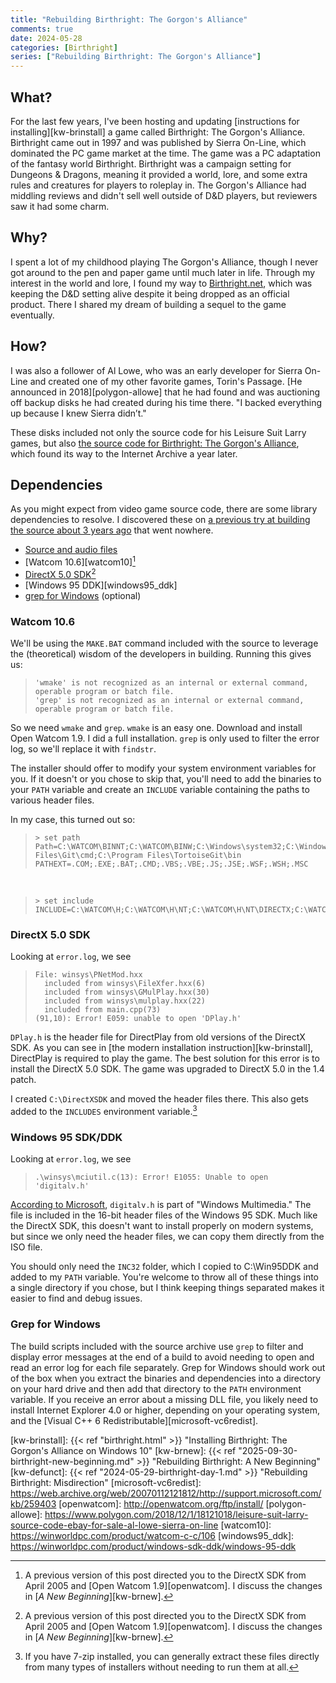 ```yaml
---
title: "Rebuilding Birthright: The Gorgon's Alliance"
comments: true
date: 2024-05-28
categories: [Birthright]
series: ["Rebuilding Birthright: The Gorgon's Alliance"]
---
```


## What?

For the last few years, I've been hosting and updating [instructions for installing][kw-brinstall] a game called Birthright: The Gorgon's Alliance. Birthright came out in 1997 and was published by Sierra On-Line, which dominated the PC game market at the time. The game was a PC adaptation of the fantasy world Birthright. Birthright was a campaign setting for Dungeons & Dragons, meaning it provided a world, lore, and some extra rules and creatures for players to roleplay in. The Gorgon's Alliance had middling reviews and didn't sell well outside of D&D players, but reviewers saw it had some charm.

## Why?

I spent a lot of my childhood playing The Gorgon's Alliance, though I never got around to the pen and paper game until much later in life. Through my interest in the world and lore, I found my way to [Birthright.net][birthrightnet], which was keeping the D&D setting alive despite it being dropped as an official product. There I shared my dream of building a sequel to the game eventually.

## How?

I was also a follower of Al Lowe, who was an early developer for Sierra On-Line and created one of my other favorite games, Torin's Passage. [He announced in 2018][polygon-allowe] that he had found and was auctioning off backup disks he had created during his time there. "I backed everything up because I knew Sierra didn’t."

These disks included not only the source code for his Leisure Suit Larry games, but also [the source code for Birthright: The Gorgon's Alliance][birthrt_source], which found its way to the Internet Archive a year later.

## Dependencies

As you might expect from video game source code, there are some library dependencies to resolve. I discovered these on [a previous try at building the source about 3 years ago][birghrightnet_previous] that went nowhere.

* [Source and audio files][birthrt_source]
* [Watcom 10.6][watcom10][^1]
* [DirectX 5.0 SDK][directx_sdk][^1]
* [Windows 95 DDK][windows95_ddk]
* [grep for Windows][grep] (optional)

### Watcom 10.6

We'll be using the `MAKE.BAT` command included with the source to leverage the (theoretical) wisdom of the developers in building. Running this gives us:

>     'wmake' is not recognized as an internal or external command, operable program or batch file.
>     'grep' is not recognized as an internal or external command, operable program or batch file.

So we need `wmake` and `grep`. `wmake` is an easy one. Download and install Open Watcom 1.9. I did a full installation. `grep` is only used to filter the error log, so we'll replace it with `findstr`.

The installer should offer to modify your system environment variables for you. If it doesn't or you chose to skip that, you'll need to add the binaries to your `PATH` variable and create an `INCLUDE` variable containing the paths to various header files.

In my case, this turned out so:

>     > set path
>     Path=C:\WATCOM\BINNT;C:\WATCOM\BINW;C:\Windows\system32;C:\Windows;C:\Windows\System32\Wbem;C:\Windows\System32\WindowsPowerShell\v1.0\;C:\Windows\System32\OpenSSH\;C:\Program Files\Git\cmd;C:\Program Files\TortoiseGit\bin
>     PATHEXT=.COM;.EXE;.BAT;.CMD;.VBS;.VBE;.JS;.JSE;.WSF;.WSH;.MSC

<br>

>     > set include
>     INCLUDE=C:\WATCOM\H;C:\WATCOM\H\NT;C:\WATCOM\H\NT\DIRECTX;C:\WATCOM\H\NT\DDK

### DirectX 5.0 SDK

Looking at `error.log`, we see

>     File: winsys\PNetMod.hxx
>       included from winsys\FileXfer.hxx(6)
>       included from winsys\GMulPlay.hxx(30)
>       included from winsys\mulplay.hxx(22)
>       included from main.cpp(73)
>     (91,10): Error! E059: unable to open 'DPlay.h'

`DPlay.h` is the header file for DirectPlay from old versions of the DirectX SDK. As you can see in [the modern installation instruction][kw-brinstall], DirectPlay is required to play the game. The best solution for this error is to install the DirectX 5.0 SDK. The game was upgraded to DirectX 5.0 in the 1.4 patch.

I created `C:\DirectXSDK` and moved the header files there. This also gets added to the `INCLUDES` environment variable.[^2]

### Windows 95 SDK/DDK

Looking at `error.log`, we see

>     .\winsys\mciutil.c(13): Error! E1055: Unable to open 'digitalv.h'

[According to Microsoft][digitalv_h], `digitalv.h` is part of "Windows Multimedia." The file is included in the 16-bit header files of the Windows 95 SDK. Much like the DirectX SDK, this doesn't want to install properly on modern systems, but since we only need the header files, we can copy them directly from the ISO file.

You should only need the `INC32` folder, which I copied to C:\Win95DDK and added to my `PATH` variable. You're welcome to throw all of these things into a single directory if you chose, but I think keeping things separated makes it easier to find and debug issues.

### Grep for Windows

The build scripts included with the source archive use `grep` to filter and display error messages at the end of a build to avoid needing to open and read an error log for each file separately. Grep for Windows should work out of the box when you extract the binaries and dependencies into a directory on your hard drive and then add that directory to the `PATH` environment variable. If you receive an error about a missing DLL file, you likely need to install Internet Explorer 4.0 or higher, depending on your operating system, and the [Visual C++ 6 Redistributable][microsoft-vc6redist].

[^1]: A previous version of this post directed you to the DirectX SDK from April 2005 and [Open Watcom 1.9][openwatcom]. I discuss the changes in [*A New Beginning*][kw-brnew].

[^2]: If you have 7-zip installed, you can generally extract these files directly from many types of installers without needing to run them at all.

[birghrightnet_previous]: http://www.birthright.net/forums/showthread.php?28960-Any-tech-savvy-peeps-here-interested-in-the-Birthright-PC-game-source-code&p=92991&viewfull=1#post92991
[birthrightnet]: http://www.birthright.net/
[birthrt_source]: https://archive.org/details/birthrt_source
[digitalv_h]: https://learn.microsoft.com/en-us/windows/win32/api/digitalv/
[directx_sdk]: https://archive.org/details/idx5sdk
[grep]: https://gnuwin32.sourceforge.net/packages/grep.htm
[kw-brinstall]: {{< ref "birthright.html" >}} "Installing Birthright: The Gorgon's Alliance on Windows 10"
[kw-brnew]: {{< ref "2025-09-30-birthright-new-beginning.md" >}} "Rebuilding Birthright: A New Beginning"
[kw-defunct]: {{< ref "2024-05-29-birthright-day-1.md" >}} "Rebuilding Birthright: Misdirection"
[microsoft-vc6redist]: https://web.archive.org/web/20070112121812/http://support.microsoft.com/kb/259403
[openwatcom]: http://openwatcom.org/ftp/install/
[polygon-allowe]: https://www.polygon.com/2018/12/1/18121018/leisure-suit-larry-source-code-ebay-for-sale-al-lowe-sierra-on-line
[watcom10]: https://winworldpc.com/product/watcom-c-c/106
[windows95_ddk]: https://winworldpc.com/product/windows-sdk-ddk/windows-95-ddk
